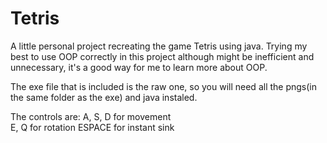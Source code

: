 # Tetris
A little personal project recreating the game Tetris using java. Trying my best to use OOP correctly in this project although might be inefficient and unnecessary,
it's a good way for me to learn more about OOP.

The exe file that is included is the raw one, so you will need all the pngs(in the same folder as the exe) and java instaled.

The controls are: A, S, D for movement    
                  E, Q for rotation 
                  ESPACE for instant sink
